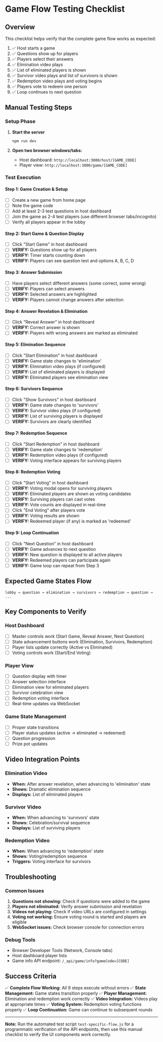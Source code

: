 # Game Flow Testing Checklist

## Overview
This checklist helps verify that the complete game flow works as expected:

1. ✅ Host starts a game
2. ✅ Questions show up for players
3. ✅ Players select their answers
4. ✅ Elimination video plays
5. ✅ List of eliminated players is shown
6. ✅ Survivor video plays and list of survivors is shown
7. ✅ Redemption video plays and voting begins
8. ✅ Players vote to redeem one person
9. ✅ Loop continues to next question

## Manual Testing Steps

### Setup Phase
1. **Start the server**
   ```bash
   npm run dev
   ```

2. **Open two browser windows/tabs:**
   - Host dashboard: `http://localhost:3000/host/[GAME_CODE]`
   - Player view: `http://localhost:3000/game/[GAME_CODE]`

### Test Execution

#### Step 1: Game Creation & Setup
- [ ] Create a new game from home page
- [ ] Note the game code
- [ ] Add at least 2-3 test questions in host dashboard
- [ ] Join the game as 2-4 test players (use different browser tabs/incognito)
- [ ] Verify all players appear in the lobby

#### Step 2: Start Game & Question Display
- [ ] Click "Start Game" in host dashboard
- [ ] **VERIFY:** Questions show up for all players
- [ ] **VERIFY:** Timer starts counting down
- [ ] **VERIFY:** Players can see question text and options A, B, C, D

#### Step 3: Answer Submission
- [ ] Have players select different answers (some correct, some wrong)
- [ ] **VERIFY:** Players can select answers
- [ ] **VERIFY:** Selected answers are highlighted
- [ ] **VERIFY:** Players cannot change answers after selection

#### Step 4: Answer Revelation & Elimination
- [ ] Click "Reveal Answer" in host dashboard
- [ ] **VERIFY:** Correct answer is shown
- [ ] **VERIFY:** Players with wrong answers are marked as eliminated

#### Step 5: Elimination Sequence
- [ ] Click "Start Elimination" in host dashboard
- [ ] **VERIFY:** Game state changes to 'elimination'
- [ ] **VERIFY:** Elimination video plays (if configured)
- [ ] **VERIFY:** List of eliminated players is displayed
- [ ] **VERIFY:** Eliminated players see elimination view

#### Step 6: Survivors Sequence
- [ ] Click "Show Survivors" in host dashboard
- [ ] **VERIFY:** Game state changes to 'survivors'
- [ ] **VERIFY:** Survivor video plays (if configured)
- [ ] **VERIFY:** List of surviving players is displayed
- [ ] **VERIFY:** Survivors are clearly identified

#### Step 7: Redemption Sequence
- [ ] Click "Start Redemption" in host dashboard
- [ ] **VERIFY:** Game state changes to 'redemption'
- [ ] **VERIFY:** Redemption video plays (if configured)
- [ ] **VERIFY:** Voting interface appears for surviving players

#### Step 8: Redemption Voting
- [ ] Click "Start Voting" in host dashboard
- [ ] **VERIFY:** Voting modal opens for surviving players
- [ ] **VERIFY:** Eliminated players are shown as voting candidates
- [ ] **VERIFY:** Surviving players can cast votes
- [ ] **VERIFY:** Vote counts are displayed in real-time
- [ ] Click "End Voting" after players vote
- [ ] **VERIFY:** Voting results are shown
- [ ] **VERIFY:** Redeemed player (if any) is marked as 'redeemed'

#### Step 9: Loop Continuation
- [ ] Click "Next Question" in host dashboard
- [ ] **VERIFY:** Game advances to next question
- [ ] **VERIFY:** New question is displayed to all active players
- [ ] **VERIFY:** Redeemed players can participate again
- [ ] **VERIFY:** Game loop can repeat from Step 3

## Expected Game States Flow

```
lobby → question → elimination → survivors → redemption → question → ...
```

## Key Components to Verify

### Host Dashboard
- [ ] Master controls work (Start Game, Reveal Answer, Next Question)
- [ ] State advancement buttons work (Elimination, Survivors, Redemption)
- [ ] Player lists update correctly (Active vs Eliminated)
- [ ] Voting controls work (Start/End Voting)

### Player View
- [ ] Question display with timer
- [ ] Answer selection interface
- [ ] Elimination view for eliminated players
- [ ] Survivor celebration view
- [ ] Redemption voting interface
- [ ] Real-time updates via WebSocket

### Game State Management
- [ ] Proper state transitions
- [ ] Player status updates (active → eliminated → redeemed)
- [ ] Question progression
- [ ] Prize pot updates

## Video Integration Points

### Elimination Video
- **When:** After answer revelation, when advancing to 'elimination' state
- **Shows:** Dramatic elimination sequence
- **Displays:** List of eliminated players

### Survivor Video
- **When:** When advancing to 'survivors' state
- **Shows:** Celebration/survival sequence
- **Displays:** List of surviving players

### Redemption Video
- **When:** When advancing to 'redemption' state
- **Shows:** Voting/redemption sequence
- **Triggers:** Voting interface for survivors

## Troubleshooting

### Common Issues
1. **Questions not showing:** Check if questions were added to the game
2. **Players not eliminated:** Verify answer submission and revelation
3. **Videos not playing:** Check if video URLs are configured in settings
4. **Voting not working:** Ensure voting round is started and players are eligible
5. **WebSocket issues:** Check browser console for connection errors

### Debug Tools
- Browser Developer Tools (Network, Console tabs)
- Host dashboard player lists
- Game info API endpoint: `/_api/game/info?gameCode=[CODE]`

## Success Criteria

✅ **Complete Flow Working:** All 9 steps execute without errors
✅ **State Management:** Game states transition properly
✅ **Player Management:** Elimination and redemption work correctly
✅ **Video Integration:** Videos play at appropriate times
✅ **Voting System:** Redemption voting functions properly
✅ **Loop Continuation:** Game can continue to subsequent rounds

---

**Note:** Run the automated test script `test-specific-flow.js` for a programmatic verification of the API endpoints, then use this manual checklist to verify the UI components work correctly.
